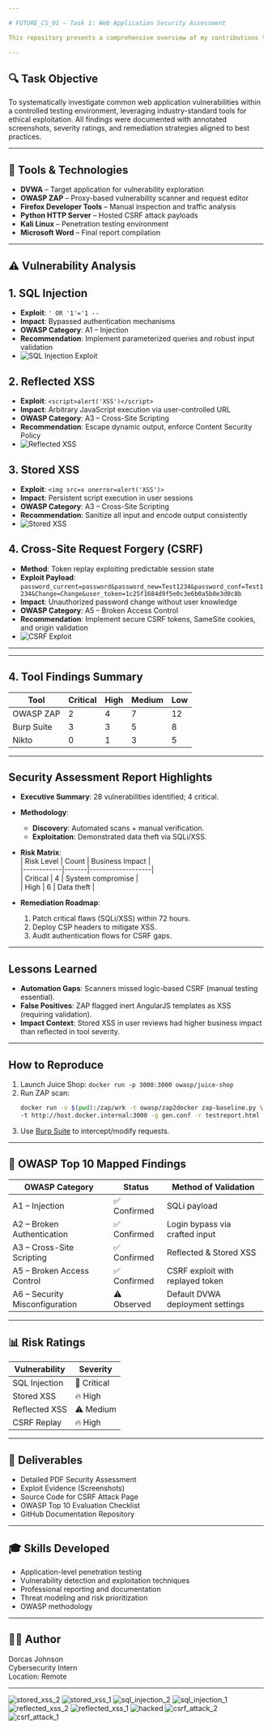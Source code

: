 ```yaml
---

# FUTURE_CS_01 – Task 1: Web Application Security Assessment

This repository presents a comprehensive overview of my contributions to Task 1 of my cybersecurity internship, focused on assessing and exploiting vulnerabilities within DVWA (Damn Vulnerable Web Application). Through a combination of manual techniques and automated scanning tools, I identified key security flaws, mapped them to the OWASP Top 10 framework, and delivered a full assessment report with impact analysis and mitigation guidance.

---
```


## 🔍 Task Objective

To systematically investigate common web application vulnerabilities within a controlled testing environment, leveraging industry-standard tools for ethical exploitation. All findings were documented with annotated screenshots, severity ratings, and remediation strategies aligned to best practices.

---

## 🧰 Tools & Technologies

- **DVWA** – Target application for vulnerability exploration  
- **OWASP ZAP** – Proxy-based vulnerability scanner and request editor  
- **Firefox Developer Tools** – Manual inspection and traffic analysis  
- **Python HTTP Server** – Hosted CSRF attack payloads  
- **Kali Linux** – Penetration testing environment  
- **Microsoft Word** – Final report compilation  

---

## ⚠️ Vulnerability Analysis

## 1. SQL Injection
- **Exploit**: `' OR '1'='1 --`
- **Impact**: Bypassed authentication mechanisms  
- **OWASP Category**: A1 – Injection  
- **Recommendation**: Implement parameterized queries and robust input validation  
- ![SQL Injection Exploit](screenshots/sql_injection.png)

## 2. Reflected XSS
- **Exploit**: `<script>alert('XSS')</script>`
- **Impact**: Arbitrary JavaScript execution via user-controlled URL  
- **OWASP Category**: A3 – Cross-Site Scripting  
- **Recommendation**: Escape dynamic output, enforce Content Security Policy  
- ![Reflected XSS](screenshots/reflected_xss.png)

## 3. Stored XSS
- **Exploit**: `<img src=x onerror=alert('XSS')>`
- **Impact**: Persistent script execution in user sessions  
- **OWASP Category**: A3 – Cross-Site Scripting  
- **Recommendation**: Sanitize all input and encode output consistently  
- ![Stored XSS](screenshots/stored_xss.png)

## 4. Cross-Site Request Forgery (CSRF)
- **Method**: Token replay exploiting predictable session state  
- **Exploit Payload**:  
  `password_current=password&password_new=Test1234&password_conf=Test1234&Change=Change&user_token=1c25f1684d9f5e0c3e6b0a5b0e3d0c8b`
- **Impact**: Unauthorized password change without user knowledge  
- **OWASP Category**: A5 – Broken Access Control  
- **Recommendation**: Implement secure CSRF tokens, SameSite cookies, and origin validation  
- ![CSRF Exploit](screenshots/csrf_attack.png)

---


---

## 4. **Tool Findings Summary**  
| Tool          | Critical | High | Medium | Low |  
|---------------|----------|------|--------|-----|  
| OWASP ZAP     | 2        | 4    | 7      | 12  |  
| Burp Suite    | 3        | 3    | 5      | 8   |  
| Nikto         | 0        | 1    | 3      | 5   |  

---

## **Security Assessment Report Highlights**  
- **Executive Summary**: 28 vulnerabilities identified; 4 critical.  
- **Methodology**:    
  - **Discovery**: Automated scans + manual verification.  
  - **Exploitation**: Demonstrated data theft via SQLi/XSS.  

- **Risk Matrix**:  
  | Risk Level | Count | Business Impact   |  
  |------------|-------|-------------------|  
  | Critical   | 4     | System compromise |  
  | High       | 6     | Data theft        |
  
- **Remediation Roadmap**:  
  1. Patch critical flaws (SQLi/XSS) within 72 hours.  
  2. Deploy CSP headers to mitigate XSS.  
  3. Audit authentication flows for CSRF gaps.  

---

## **Lessons Learned**  
- **Automation Gaps**: Scanners missed logic-based CSRF (manual testing essential).  
- **False Positives**: ZAP flagged inert AngularJS templates as XSS (requiring validation).  
- **Impact Context**: Stored XSS in user reviews had higher business impact than reflected in tool severity.  

---

## **How to Reproduce**  
1. Launch Juice Shop: `docker run -p 3000:3000 owasp/juice-shop`  
2. Run ZAP scan:  
   ```bash 
   docker run -v $(pwd):/zap/wrk -t owasp/zap2docker zap-baseline.py \  
   -t http://host.docker.internal:3000 -g gen.conf -r testreport.html
   ```  
3. Use [Burp Suite](https://portswigger.net/burp) to intercept/modify requests.  

---

## 🔐 OWASP Top 10 Mapped Findings

| OWASP Category                 | Status          | Method of Validation               |
|--------------------------------| ------------------|----------------------------------|
| A1 – Injection                 | ✅ Confirmed     | SQLi payload                      |
| A2 – Broken Authentication     | ✅ Confirmed     | Login bypass via crafted input    |
| A3 – Cross-Site Scripting      | ✅ Confirmed     | Reflected & Stored XSS            |
| A5 – Broken Access Control     | ✅ Confirmed     | CSRF exploit with replayed token  |
| A6 – Security Misconfiguration | ⚠️ Observed      | Default DVWA deployment settings  |

---

## 📊 Risk Ratings

| Vulnerability    | Severity  |
|------------------|-----------|
| SQL Injection    | 🚨 Critical  |
| Stored XSS       | 🔥 High      |
| Reflected XSS    | ⚠️ Medium    |
| CSRF Replay      | 🔥 High      |

---

## 📎 Deliverables

- Detailed PDF Security Assessment  
- Exploit Evidence (Screenshots)  
- Source Code for CSRF Attack Page  
- OWASP Top 10 Evaluation Checklist  
- GitHub Documentation Repository  

---

## 🎓 Skills Developed

- Application-level penetration testing  
- Vulnerability detection and exploitation techniques  
- Professional reporting and documentation  
- Threat modeling and risk prioritization
- OWASP methodology

---

## 👩‍💻 Author

Dorcas Johnson  
Cybersecurity Intern  
Location: Remote 

---

![stored_xss_2](https://github.com/user-attachments/assets/e1860878-c676-4ce9-b42a-482ba1a2e953)
![stored_xss_1](https://github.com/user-attachments/assets/8f822b83-f9ad-41df-a32b-c080aaad7ce3)
![sql_injection_2](https://github.com/user-attachments/assets/e53d693d-6c7c-46f5-bf93-8e767ac03372)
![sql_injection_1](https://github.com/user-attachments/assets/84ac35ab-72f2-4282-a6bf-c169823be01e)
![reflected_xss_2](https://github.com/user-attachments/assets/30216fd3-1043-439f-9f47-32639d8d95e2)
![reflected_xss_1](https://github.com/user-attachments/assets/7c48d351-ba7e-4f6e-87a0-c6705cb68dc5)
![hacked](https://github.com/user-attachments/assets/44e03abc-c82e-4e40-ae0c-3e7143db6eeb)
![csrf_attack_2](https://github.com/user-attachments/assets/a9d0e8af-7ddc-4683-815f-3a137750eb3c)
![csrf_attack_1](https://github.com/user-attachments/assets/2eed319a-0aaa-450e-bb86-301020570ef1)
